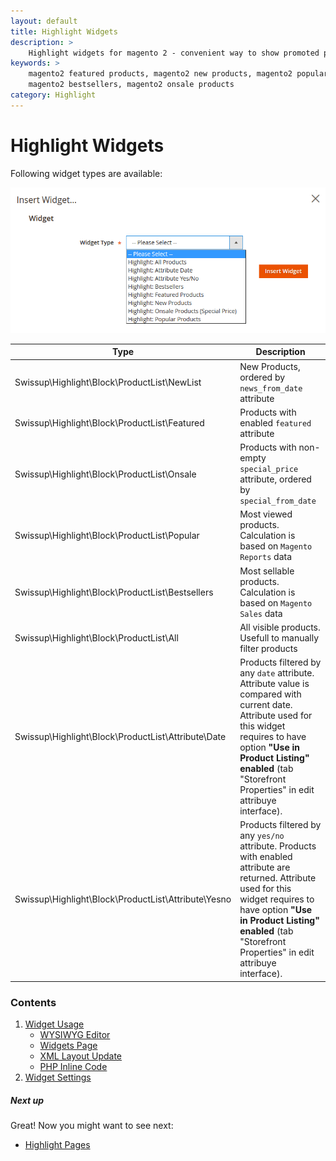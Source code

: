 ```yaml
---
layout: default
title: Highlight Widgets
description: >
    Highlight widgets for magento 2 - convenient way to show promoted products on your store
keywords: >
    magento2 featured products, magento2 new products, magento2 popular products,
    magento2 bestsellers, magento2 onsale products
category: Highlight
---
```


# Highlight Widgets

Following widget types are available:

![Highlight Widgets](/images/m2/highlight/widgets_dropdown.png)

Type                                                | Description
----------------------------------------------------|------------
Swissup\Highlight\Block\ProductList\NewList         | New Products, ordered by `news_from_date` attribute
Swissup\Highlight\Block\ProductList\Featured        | Products with enabled `featured` attribute
Swissup\Highlight\Block\ProductList\Onsale          | Products with non-empty `special_price` attribute, ordered by `special_from_date`
Swissup\Highlight\Block\ProductList\Popular         | Most viewed products. Calculation is based on `Magento Reports` data
Swissup\Highlight\Block\ProductList\Bestsellers     | Most sellable products. Calculation is based on `Magento Sales` data
Swissup\Highlight\Block\ProductList\All             | All visible products. Usefull to manually filter products
Swissup\Highlight\Block\ProductList\Attribute\Date  | Products filtered by any `date` attribute. Attribute value is compared with current date. Attribute used for this widget requires to have option **"Use in Product Listing" enabled** (tab "Storefront Properties" in edit attribuye interface).
Swissup\Highlight\Block\ProductList\Attribute\Yesno | Products filtered by any `yes/no` attribute. Products with enabled attribute are returned. Attribute used for this widget requires to have option **"Use in Product Listing" enabled** (tab "Storefront Properties" in edit attribuye interface).

### Contents

1. [Widget Usage](usage/)
    - [WYSIWYG Editor](usage/#wysiwyg-editor)
    - [Widgets Page](usage/#widgets-page)
    - [XML Layout Update](usage/#xml-layout-update)
    - [PHP Inline Code](usage/#php-inline-code)
2. [Widget Settings](settings/)

##### Next up

Great! Now you might want to see next:

- [Highlight Pages](/m2/extensions/highlight/pages/)
